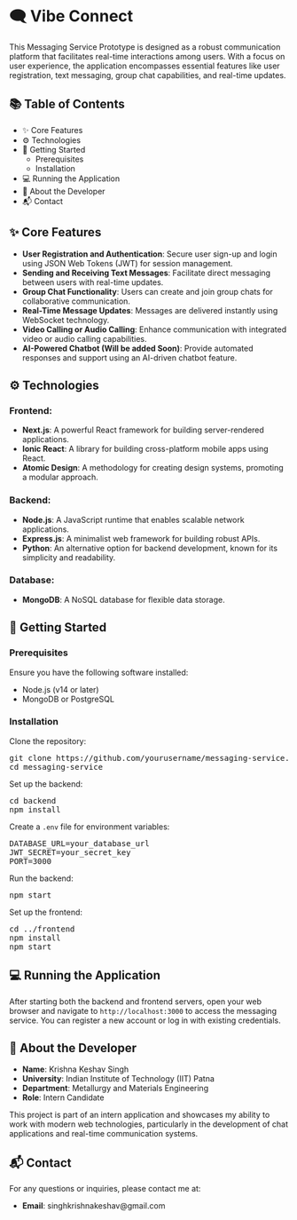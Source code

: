 <!DOCTYPE html>
<html lang="en">

<body>

<h1>🗨️ Vibe Connect</h1>

<p>This Messaging Service Prototype is designed as a robust communication platform that facilitates real-time interactions among users. With a focus on user experience, the application encompasses essential features like user registration, text messaging, group chat capabilities, and real-time updates.</p>

<h2>📚 Table of Contents</h2>
<ul>
    <li>✨ Core Features</li>
    <li>⚙️ Technologies</li>
    <li>🚀 Getting Started
        <ul>
            <li>Prerequisites</li>
            <li>Installation</li>
        </ul>
    </li>
    <li>💻 Running the Application</li>
    <li>👤 About the Developer</li>
    <li>📬 Contact</li>
</ul>

<h2>✨ Core Features</h2>
<ul>
    <li><strong>User Registration and Authentication</strong>: Secure user sign-up and login using JSON Web Tokens (JWT) for session management.</li>
    <li><strong>Sending and Receiving Text Messages</strong>: Facilitate direct messaging between users with real-time updates.</li>
    <li><strong>Group Chat Functionality</strong>: Users can create and join group chats for collaborative communication.</li>
    <li><strong>Real-Time Message Updates</strong>: Messages are delivered instantly using WebSocket technology.</li>
    <li><strong>Video Calling or Audio Calling</strong>: Enhance communication with integrated video or audio calling capabilities.</li>
    <li><strong>AI-Powered Chatbot (Will be added Soon)</strong>: Provide automated responses and support using an AI-driven chatbot feature.</li>
</ul>

<h2>⚙️ Technologies</h2>
<h3>Frontend:</h3>
<ul>
    <li><strong>Next.js</strong>: A powerful React framework for building server-rendered applications.</li>
    <li><strong>Ionic React</strong>: A library for building cross-platform mobile apps using React.</li>
    <li><strong>Atomic Design</strong>: A methodology for creating design systems, promoting a modular approach.</li>
</ul>

<h3>Backend:</h3>
<ul>
    <li><strong>Node.js</strong>: A JavaScript runtime that enables scalable network applications.</li>
    <li><strong>Express.js</strong>: A minimalist web framework for building robust APIs.</li>
    <li><strong>Python</strong>: An alternative option for backend development, known for its simplicity and readability.</li>
</ul>

<h3>Database:</h3>
<ul>
    <li><strong>MongoDB</strong>: A NoSQL database for flexible data storage.</li>
  
</ul>

<h2>🚀 Getting Started</h2>
<h3>Prerequisites</h3>
<p>Ensure you have the following software installed:</p>
<ul>
    <li>Node.js (v14 or later)</li>
    <li>MongoDB or PostgreSQL</li>
</ul>

<h3>Installation</h3>
<p>Clone the repository:</p>
<pre>
git clone https://github.com/yourusername/messaging-service.git
cd messaging-service
</pre>

<p>Set up the backend:</p>
<pre>
cd backend
npm install
</pre>

<p>Create a <code>.env</code> file for environment variables:</p>
<pre>
DATABASE_URL=your_database_url
JWT_SECRET=your_secret_key
PORT=3000
</pre>

<p>Run the backend:</p>
<pre>
npm start
</pre>

<p>Set up the frontend:</p>
<pre>
cd ../frontend
npm install
npm start
</pre>

<h2>💻 Running the Application</h2>
<p>After starting both the backend and frontend servers, open your web browser and navigate to <code>http://localhost:3000</code> to access the messaging service. You can register a new account or log in with existing credentials.</p>



<h2>👤 About the Developer</h2>
<ul>
    <li><strong>Name</strong>: Krishna Keshav Singh</li>
    <li><strong>University</strong>: Indian Institute of Technology (IIT) Patna</li>
    <li><strong>Department</strong>: Metallurgy and Materials Engineering</li>
    <li><strong>Role</strong>: Intern Candidate</li>
</ul>
<p>This project is part of an intern application and showcases my ability to work with modern web technologies, particularly in the development of chat applications and real-time communication systems.</p>

<h2>📬 Contact</h2>
<p>For any questions or inquiries, please contact me at:</p>
<ul>
    <li><strong>Email</strong>: singhkrishnakeshav@gmail.com</li>
</ul>

</body>
</html>
